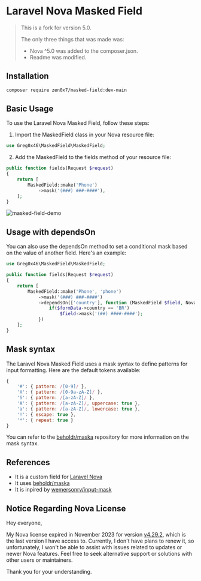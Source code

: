 # Laravel Nova Masked Field

> This is a fork for version 5.0.
>
> The only three things that was made was:
> 
> - Nova ^5.0 was added to the composer.json.
> - Readme was modified.

## Installation

```sh
composer require zen0x7/masked-field:dev-main
```

## Basic Usage

To use the Laravel Nova Masked Field, follow these steps:


1. Import the MaskedField class in your Nova resource file:
```php
use Greg0x46\MaskedField\MaskedField;
```
2. Add the MaskedField to the fields method of your resource file:
```php
public function fields(Request $request)
{
    return [
        MaskedField::make('Phone')
            ->mask('(###) ###-####'),
    ];
}
```

![masked-field-demo](https://user-images.githubusercontent.com/16712150/200448755-d3fcc39b-28b6-4145-bbd0-f2d5c8e23713.png)

## Usage with dependsOn

You can also use the dependsOn method to set a conditional mask based on the value of another field. Here's an example:

```php
use Greg0x46\MaskedField\MaskedField;

public function fields(Request $request)
{
    return [
        MaskedField::make('Phone', 'phone')
            ->mask('(###) ###-####')
            ->dependsOn(['country'], function (MaskedField $field, NovaRequest $request, FormData $formData) {
                if($formData->country == 'BR')
                    $field->mask('(##) ####-####');
            })
    ];
}
```

## Mask syntax

The Laravel Nova Masked Field uses a mask syntax to define patterns for input formatting. Here are the default tokens available:

``` javascript
{
    '#': { pattern: /[0-9]/ },
    'X': { pattern: /[0-9a-zA-Z]/ },
    'S': { pattern: /[a-zA-Z]/ },
    'A': { pattern: /[a-zA-Z]/, uppercase: true },
    'a': { pattern: /[a-zA-Z]/, lowercase: true },
    '!': { escape: true },
    '*': { repeat: true }
}
```

You can refer to the [beholdr/maska](https://github.com/beholdr/maska)  repository for more information on the mask syntax.

## References

* It is a custom field for [Laravel Nova](https://nova.laravel.com/)
* It uses [beholdr/maska](https://github.com/beholdr/maska)
* It is inpired by [wemersonrv/input-mask](https://novapackages.com/packages/wemersonrv/input-mask)


## Notice Regarding Nova License

Hey everyone,

My Nova license expired in November 2023 for version [v4.29.2](https://nova.laravel.com/releases/4.29.2), which is the last version I have access to.
Currently, I don't have plans to renew it, so unfortunately, I won't be able to assist with issues related to updates or newer Nova features.
Feel free to seek alternative support or solutions with other users or maintainers.

Thank you for your understanding.
